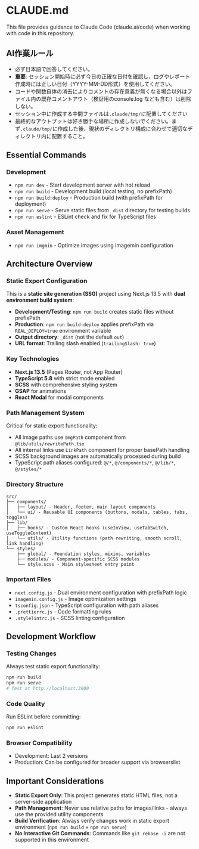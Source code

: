 # CLAUDE.md

This file provides guidance to Claude Code (claude.ai/code) when working with code in this repository.

## AI作業ルール
- 必ず日本語で回答してください。
- **重要**: セッション開始時に必ず今日の正確な日付を確認し、ログやレポート作成時には正しい日付（YYYY-MM-DD形式）を使用してください。
- コードや関数自体の消去によりコメントの存在意義が無くなる場合以外はファイル内の既存コメントアウト（検証用のconsole.log なども含む）は削除しない。
- セッション中に作成する中間ファイルは`.claude/tmp/`に配置してください
- 最終的なアウトプットは好き勝手な場所に作成しないでください。まず`.claude/tmp/`に作成した後、現状のディレクトリ構成に合わせて適切なディレクトリ内に配置すること。

## Essential Commands

### Development
- `npm run dev` - Start development server with hot reload
- `npm run build` - Development build (local testing, no prefixPath)
- `npm run build:deploy` - Production build (with prefixPath for deployment)
- `npm run serve` - Serve static files from `_dist` directory for testing builds
- `npm run eslint` - ESLint check and fix for TypeScript files

### Asset Management
- `npm run imgmin` - Optimize images using imagemin configuration

## Architecture Overview

### Static Export Configuration
This is a **static site generation (SSG)** project using Next.js 13.5 with **dual environment build system**:

- **Development/Testing**: `npm run build` creates static files without prefixPath
- **Production**: `npm run build:deploy` applies prefixPath via `REAL_DEPLOY=true` environment variable
- **Output directory**: `_dist` (not the default `out`)
- **URL format**: Trailing slash enabled (`trailingSlash: true`)

### Key Technologies
- **Next.js 13.5** (Pages Router, not App Router)
- **TypeScript 5.8** with strict mode enabled
- **SCSS** with comprehensive styling system
- **GSAP** for animations
- **React Modal** for modal components

### Path Management System
Critical for static export functionality:

- All image paths use `ImgPath` component from `@lib/utils/rewritePath.tsx`
- All internal links use `LinkPath` component for proper basePath handling
- SCSS background images are automatically processed during build
- TypeScript path aliases configured: `@/*`, `@/components/*`, `@/lib/*`, `@/styles/*`

### Directory Structure
```
src/
├── components/
│   ├── layout/ - Header, footer, main layout components
│   └── ui/ - Reusable UI components (buttons, modals, tables, tabs, toggles)
├── lib/
│   ├── hooks/ - Custom React hooks (useInView, useTabSwitch, useToggleContent)
│   └── utils/ - Utility functions (path rewriting, smooth scroll, link handling)
└── styles/
    ├── global/ - Foundation styles, mixins, variables
    ├── modules/ - Component-specific SCSS modules
    └── style.scss - Main stylesheet entry point
```

### Important Files
- `next.config.js` - Dual environment configuration with prefixPath logic
- `imagemin.config.js` - Image optimization settings
- `tsconfig.json` - TypeScript configuration with path aliases
- `.prettierrc.js` - Code formatting rules
- `.stylelintrc.js` - SCSS linting configuration

## Development Workflow

### Testing Changes
Always test static export functionality:
```bash
npm run build
npm run serve
# Test at http://localhost:3000
```

### Code Quality
Run ESLint before committing:
```bash
npm run eslint
```

### Browser Compatibility
- Development: Last 2 versions
- Production: Can be configured for broader support via browserslist

## Important Considerations

- **Static Export Only**: This project generates static HTML files, not a server-side application
- **Path Management**: Never use relative paths for images/links - always use the provided utility components
- **Build Verification**: Always verify changes work in static export environment (`npm run build` + `npm run serve`)
- **No Interactive Git Commands**: Commands like `git rebase -i` are not supported in this environment